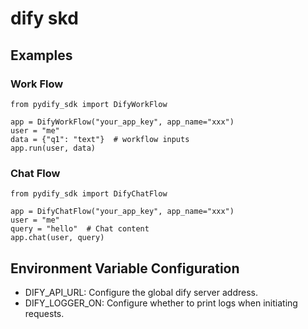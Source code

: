 # dify skd

## Examples
### Work Flow
```
from pydify_sdk import DifyWorkFlow

app = DifyWorkFlow("your_app_key", app_name="xxx")
user = "me" 
data = {"q1": "text"}  # workflow inputs
app.run(user, data)
```
### Chat Flow
```
from pydify_sdk import DifyChatFlow

app = DifyChatFlow("your_app_key", app_name="xxx")
user = "me"
query = "hello"  # Chat content
app.chat(user, query)
```
## Environment Variable Configuration
- DIFY_API_URL: Configure the global dify server address.
- DIFY_LOGGER_ON: Configure whether to print logs when initiating requests.
